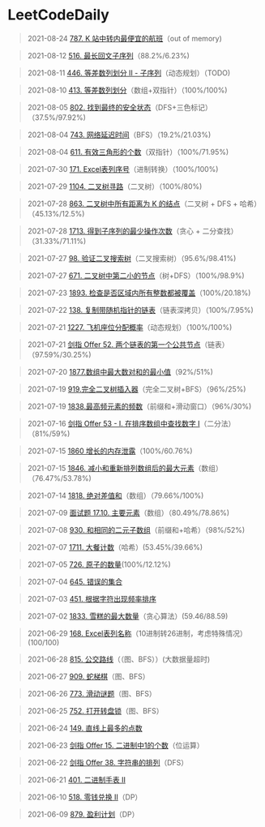 # LeetCodeDaily

> 2021-08-24 [787. K 站中转内最便宜的航班](https://leetcode-cn.com/problems/longest-palindromic-subsequence/)（out of memory)

> 2021-08-12 [516. 最长回文子序列](https://leetcode-cn.com/problems/longest-palindromic-subsequence/)（88.2%/6.23%)

> 2021-08-11 [446. 等差数列划分 II - 子序列](https://leetcode-cn.com/problems/arithmetic-slices-ii-subsequence/)（动态规划）（TODO)

> 2021-08-10 [413. 等差数列划分](https://leetcode-cn.com/problems/arithmetic-slices/)（数组+双指针）（100%/100%)

> 2021-08-05 [802. 找到最终的安全状态](https://leetcode-cn.com/problems/find-eventual-safe-states/)（DFS+三色标记）（37.5%/97.92%)

> 2021-08-04 [743. 网络延迟时间](https://leetcode-cn.com/problems/network-delay-time/)（BFS）（19.2%/21.03%)

> 2021-08-04 [611. 有效三角形的个数](https://leetcode-cn.com/problems/valid-triangle-number/)（双指针）（100%/71.95%)

> 2021-07-30 [171. Excel表列序号](https://leetcode-cn.com/problems/excel-sheet-column-number/)（进制转换）（100%/100%)

> 2021-07-29 [1104. 二叉树寻路](https://leetcode-cn.com/problems/path-in-zigzag-labelled-binary-tree/)（二叉树）（100%/80%)

> 2021-07-28 [863. 二叉树中所有距离为 K 的结点](https://leetcode-cn.com/problems/all-nodes-distance-k-in-binary-tree/)（二叉树 + DFS + 哈希）（45.13%/12.5%)

> 2021-07-28 [1713. 得到子序列的最少操作次数](https://leetcode-cn.com/problems/minimum-operations-to-make-a-subsequence/)（贪心 + 二分查找）（31.33%/71.11%)

> 2021-07-27 [98. 验证二叉搜索树](https://leetcode-cn.com/problems/validate-binary-search-tree/)（二叉搜索树）（95.6%/98.41%)

> 2021-07-27 [671. 二叉树中第二小的节点](https://leetcode-cn.com/problems/second-minimum-node-in-a-binary-tree/)（树+DFS）（100%/98.9%)

> 2021-07-23 [1893. 检查是否区域内所有整数都被覆盖](https://leetcode-cn.com/problems/check-if-all-the-integers-in-a-range-are-covered/)（100%/20.18%)

> 2021-07-22 [138. 复制带随机指针的链表](https://leetcode-cn.com/problems/copy-list-with-random-pointer/)（链表深拷贝）（100%/7.95%)

> 2021-07-21 [1227. 飞机座位分配概率](https://leetcode-cn.com/problems/airplane-seat-assignment-probability/)（动态规划）（100%/100%)

> 2021-07-21 [剑指 Offer 52. 两个链表的第一个公共节点](https://leetcode-cn.com/problems/liang-ge-lian-biao-de-di-yi-ge-gong-gong-jie-dian-lcof/)（链表）（97.59%/30.25%)

> 2021-07-20 [1877.数组中最大数对和的最小值](https://leetcode-cn.com/problems/minimize-maximum-pair-sum-in-array/)（92%/51%)

> 2021-07-19 [919.完全二叉树插入器](https://leetcode-cn.com/problems/complete-binary-tree-inserter/)（完全二叉树+BFS）（96%/25%)

> 2021-07-19 [1838.最高频元素的频数](https://leetcode-cn.com/problems/frequency-of-the-most-frequent-element/)（前缀和+滑动窗口）（96%/30%)

> 2021-07-16 [剑指 Offer 53 - I. 在排序数组中查找数字 I](https://leetcode-cn.com/problems/zai-pai-xu-shu-zu-zhong-cha-zhao-shu-zi-lcof/)（二分法）（81%/59%)

> 2021-07-15 [1860 增长的内存泄露](https://leetcode-cn.com/problems/incremental-memory-leak/)（100%/60.76%)

> 2021-07-15 [1846. 减小和重新排列数组后的最大元素](https://leetcode-cn.com/problems/maximum-element-after-decreasing-and-rearranging)（数组）（76.47%/53.78%)

> 2021-07-14 [1818. 绝对差值和](https://leetcode-cn.com/problems/minimum-absolute-sum-difference/)（数组）（79.66%/100%)

> 2021-07-09 [面试题 17.10. 主要元素](https://leetcode-cn.com/problems/find-majority-element-lcci/)（数组）（80.49%/78.86%)

> 2021-07-08 [930. 和相同的二元子数组](https://leetcode-cn.com/problems/)（前缀和+哈希）（98%/52%)

> 2021-07-07 [1711. 大餐计数](https://leetcode-cn.com/problems/)（哈希）(53.45%/39.66%)

> 2021-07-05 [726. 原子的数量](https://leetcode-cn.com/problems/)(100%/12.12%)

> 2021-07-04 [645. 错误的集合](https://leetcode-cn.com/problems/)

> 2021-07-03 [451. 根据字符出现频率排序](https://leetcode-cn.com/problems/)

> 2021-07-02 [1833. 雪糕的最大数量](https://leetcode-cn.com/problems/maximum-ice-cream-bars/)（贪心算法）(59.46/88.59)

> 2021-06-29 [168. Excel表列名称](https://leetcode-cn.com/problems/excel-sheet-column-title/)（10进制转26进制，考虑特殊情况）(100/100)

> 2021-06-28 [815. 公交路线](https://leetcode-cn.com/problems/bus-routes/)（（图、BFS））(大数据量超时)

> 2021-06-27 [909. 蛇梯棋](https://leetcode-cn.com/problems/snakes-and-ladders/)（图、BFS）

> 2021-06-26 [773. 滑动谜题](https://leetcode-cn.com/problems/sliding-puzzle/)（图、BFS）

> 2021-06-25 [752. 打开转盘锁](https://leetcode-cn.com/problems/open-the-lock/)（图、BFS）

> 2021-06-24 [149. 直线上最多的点数](https://leetcode-cn.com/problems/max-points-on-a-line/)

> 2021-06-23 [剑指 Offer 15. 二进制中1的个数](https://leetcode-cn.com/problems/er-jin-zhi-zhong-1de-ge-shu-lcof/)（位运算）

> 2021-06-22 [剑指 Offer 38. 字符串的排列](https://leetcode-cn.com/problems/zi-fu-chuan-de-pai-lie-lcof/)（DFS）

> 2021-06-21 [401. 二进制手表 II](https://leetcode-cn.com/problems/binary-watch/)

> 2021-06-10 [518. 零钱兑换 II](https://leetcode-cn.com/problems/coin-change-2/)（DP）

> 2021-06-09 [879. 盈利计划](https://leetcode-cn.com/problems/profitable-schemes/)（DP）


